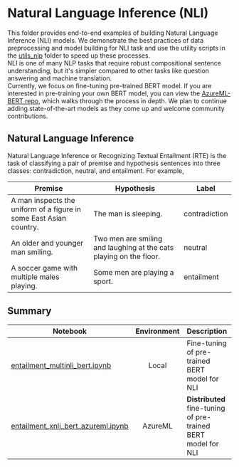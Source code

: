 # Natural Language Inference (NLI)  

This folder provides end-to-end examples of building Natural Language Inference (NLI) models. We
demonstrate the best practices of data preprocessing and model building for NLI task and use the
utility scripts in the [utils_nlp](../../utils_nlp) folder to speed up these processes.  
NLI is one of many NLP tasks that require robust compositional sentence understanding, but it's
simpler compared to other tasks like question answering and machine translation.  
 Currently, we focus on fine-tuning pre-trained BERT model. If you are interested in pre-training your own BERT model, you can view the [AzureML-BERT repo](https://github.com/microsoft/AzureML-BERT), which walks through the process in depth.  We plan to continue adding state-of-the-art models as they come up and welcome community contributions.

## Natural Language Inference

Natural Language Inference or Recognizing Textual Entailment (RTE) is the task of classifying
a pair of premise and hypothesis sentences into three classes: contradiction, neutral, and
entailment. For example,  

|Premise|Hypothesis|Label|
|-------|----------|-----|
|A man inspects the uniform of a figure in some East Asian country.|The man is sleeping.|contradiction|
|An older and younger man smiling.|Two men are smiling and laughing at the cats playing on the floor.|neutral|
|A soccer game with multiple males playing.|Some men are playing a sport.|entailment|

## Summary

|Notebook|Environment|Description|Dataset| Language | 
|--------|:-----------:|-------|----------|---------| 
|[entailment_multinli_bert.ipynb](entailment_multinli_bert.ipynb)|Local|Fine-tuning of pre-trained BERT model for NLI|[MultiNLI](https://www.nyu.edu/projects/bowman/multinli/)| en | 
|[entailment_xnli_bert_azureml.ipynb](entailment_xnli_bert_azureml.ipynb)|AzureML|**Distributed** fine-tuning of pre-trained BERT model for NLI|[XNLI](https://www.nyu.edu/projects/bowman/xnli/)| en 
